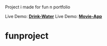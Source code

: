 Project i made for fun n portfolio

Live Demo: <a href="https://man4ct.github.io/funproject/movie-app/"><b>Drink-Water</b></a>
Live Demo: <a href="https://man4ct.github.io/funproject/movie-app/"><b>Movie-App</b></a>

# funproject
